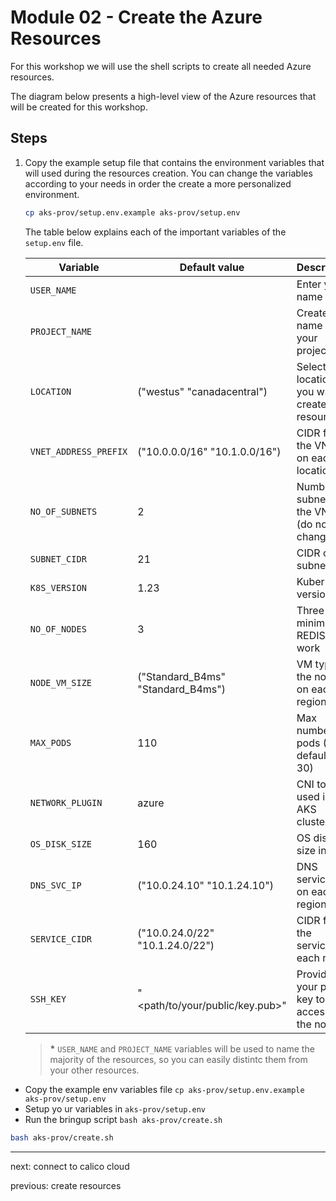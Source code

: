 # Module 02 - Create the Azure Resources

For this workshop we will use the shell scripts to create all needed Azure resources.

The diagram below presents a high-level view of the Azure resources that will be created for this workshop.

## Steps

1. Copy the example setup file that contains the environment variables that will used during the resources creation. You can change the variables according to your needs in order the create a more personalized environment.

   ```bash
   cp aks-prov/setup.env.example aks-prov/setup.env
   ```

   The table below explains each of the important variables of the `setup.env` file.

   | Variable | Default value | Description|
   |---|---|---|
   | `USER_NAME` | <your-name-here> | Enter your name __*__|
   | `PROJECT_NAME` | <your-project-name-here> | Create a name for your project __*__ |
   | `LOCATION` | ("westus" "canadacentral") | Select that locations you want to create the resources |
   | `VNET_ADDRESS_PREFIX` | ("10.0.0.0/16" "10.1.0.0/16") | CIDR for the VNET on each location |
   | `NO_OF_SUBNETS` | 2| Number of subnets in the VNET (do not change) |
   | `SUBNET_CIDR` | 21 | CIDR of the subnets |
   | `K8S_VERSION` | 1.23 | Kubernetes version |
   | `NO_OF_NODES` | 3 | Three is the minimun for REDIS to work |
   | `NODE_VM_SIZE` | ("Standard_B4ms" "Standard_B4ms") | VM type for the nodes on each region |
   | `MAX_PODS` | 110 | Max number of pods (AKS default is 30) |
   | `NETWORK_PLUGIN` |  azure | CNI to be used in the AKS clusters |
   | `OS_DISK_SIZE` | 160 | OS disk size in GB |
   | `DNS_SVC_IP` | ("10.0.24.10" "10.1.24.10") | DNS service IP on each region |
   | `SERVICE_CIDR` | ("10.0.24.0/22" "10.1.24.0/22")| CIDR for the services on each region |
   | `SSH_KEY` | "<path/to/your/public/key.pub>" | Provide your public key to gain access to the nodes |


   > __*__ `USER_NAME` and `PROJECT_NAME` variables will be used to name the majority of the resources, so you can easily distintc them from your other resources.


- Copy the example env variables file ```cp aks-prov/setup.env.example aks-prov/setup.env```  
- Setup yo ur variables in ```aks-prov/setup.env```
- Run the bringup script ```bash aks-prov/create.sh```

```bash
bash aks-prov/create.sh
```

---

next: connect to calico cloud

previous: create resources

